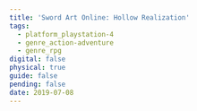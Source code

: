 ```yaml
---
title: 'Sword Art Online: Hollow Realization'
tags:
  - platform_playstation-4
  - genre_action-adventure
  - genre_rpg
digital: false
physical: true
guide: false
pending: false
date: 2019-07-08
---
```

